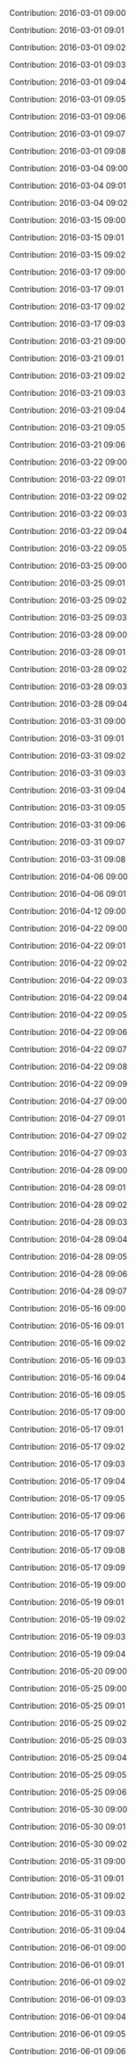 Contribution: 2016-03-01 09:00

Contribution: 2016-03-01 09:01

Contribution: 2016-03-01 09:02

Contribution: 2016-03-01 09:03

Contribution: 2016-03-01 09:04

Contribution: 2016-03-01 09:05

Contribution: 2016-03-01 09:06

Contribution: 2016-03-01 09:07

Contribution: 2016-03-01 09:08

Contribution: 2016-03-04 09:00

Contribution: 2016-03-04 09:01

Contribution: 2016-03-04 09:02

Contribution: 2016-03-15 09:00

Contribution: 2016-03-15 09:01

Contribution: 2016-03-15 09:02

Contribution: 2016-03-17 09:00

Contribution: 2016-03-17 09:01

Contribution: 2016-03-17 09:02

Contribution: 2016-03-17 09:03

Contribution: 2016-03-21 09:00

Contribution: 2016-03-21 09:01

Contribution: 2016-03-21 09:02

Contribution: 2016-03-21 09:03

Contribution: 2016-03-21 09:04

Contribution: 2016-03-21 09:05

Contribution: 2016-03-21 09:06

Contribution: 2016-03-22 09:00

Contribution: 2016-03-22 09:01

Contribution: 2016-03-22 09:02

Contribution: 2016-03-22 09:03

Contribution: 2016-03-22 09:04

Contribution: 2016-03-22 09:05

Contribution: 2016-03-25 09:00

Contribution: 2016-03-25 09:01

Contribution: 2016-03-25 09:02

Contribution: 2016-03-25 09:03

Contribution: 2016-03-28 09:00

Contribution: 2016-03-28 09:01

Contribution: 2016-03-28 09:02

Contribution: 2016-03-28 09:03

Contribution: 2016-03-28 09:04

Contribution: 2016-03-31 09:00

Contribution: 2016-03-31 09:01

Contribution: 2016-03-31 09:02

Contribution: 2016-03-31 09:03

Contribution: 2016-03-31 09:04

Contribution: 2016-03-31 09:05

Contribution: 2016-03-31 09:06

Contribution: 2016-03-31 09:07

Contribution: 2016-03-31 09:08

Contribution: 2016-04-06 09:00

Contribution: 2016-04-06 09:01

Contribution: 2016-04-12 09:00

Contribution: 2016-04-22 09:00

Contribution: 2016-04-22 09:01

Contribution: 2016-04-22 09:02

Contribution: 2016-04-22 09:03

Contribution: 2016-04-22 09:04

Contribution: 2016-04-22 09:05

Contribution: 2016-04-22 09:06

Contribution: 2016-04-22 09:07

Contribution: 2016-04-22 09:08

Contribution: 2016-04-22 09:09

Contribution: 2016-04-27 09:00

Contribution: 2016-04-27 09:01

Contribution: 2016-04-27 09:02

Contribution: 2016-04-27 09:03

Contribution: 2016-04-28 09:00

Contribution: 2016-04-28 09:01

Contribution: 2016-04-28 09:02

Contribution: 2016-04-28 09:03

Contribution: 2016-04-28 09:04

Contribution: 2016-04-28 09:05

Contribution: 2016-04-28 09:06

Contribution: 2016-04-28 09:07

Contribution: 2016-05-16 09:00

Contribution: 2016-05-16 09:01

Contribution: 2016-05-16 09:02

Contribution: 2016-05-16 09:03

Contribution: 2016-05-16 09:04

Contribution: 2016-05-16 09:05

Contribution: 2016-05-17 09:00

Contribution: 2016-05-17 09:01

Contribution: 2016-05-17 09:02

Contribution: 2016-05-17 09:03

Contribution: 2016-05-17 09:04

Contribution: 2016-05-17 09:05

Contribution: 2016-05-17 09:06

Contribution: 2016-05-17 09:07

Contribution: 2016-05-17 09:08

Contribution: 2016-05-17 09:09

Contribution: 2016-05-19 09:00

Contribution: 2016-05-19 09:01

Contribution: 2016-05-19 09:02

Contribution: 2016-05-19 09:03

Contribution: 2016-05-19 09:04

Contribution: 2016-05-20 09:00

Contribution: 2016-05-25 09:00

Contribution: 2016-05-25 09:01

Contribution: 2016-05-25 09:02

Contribution: 2016-05-25 09:03

Contribution: 2016-05-25 09:04

Contribution: 2016-05-25 09:05

Contribution: 2016-05-25 09:06

Contribution: 2016-05-30 09:00

Contribution: 2016-05-30 09:01

Contribution: 2016-05-30 09:02

Contribution: 2016-05-31 09:00

Contribution: 2016-05-31 09:01

Contribution: 2016-05-31 09:02

Contribution: 2016-05-31 09:03

Contribution: 2016-05-31 09:04

Contribution: 2016-06-01 09:00

Contribution: 2016-06-01 09:01

Contribution: 2016-06-01 09:02

Contribution: 2016-06-01 09:03

Contribution: 2016-06-01 09:04

Contribution: 2016-06-01 09:05

Contribution: 2016-06-01 09:06

